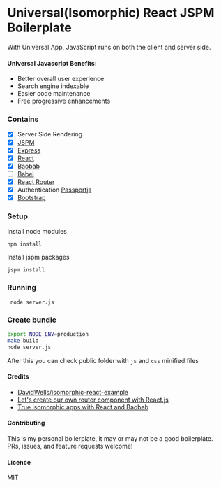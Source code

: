 # Universal(Isomorphic) React JSPM Boilerplate

With Universal App, JavaScript runs on both the client and server side.

#### Universal Javascript Benefits:

* Better overall user experience
* Search engine indexable
* Easier code maintenance
* Free progressive enhancements

###  Contains

- [x] Server Side Rendering
- [x] [JSPM](http://jspm.io/)
- [x] [Express](http://expressjs.com/)
- [x] [React](https://facebook.github.io/react/)
- [x] [Baobab](https://github.com/Yomguithereal/baobab)
- [ ] [Babel](https://babeljs.io/)
- [x] [React Router](https://github.com/rackt/react-router)
- [x] Authentication [Passportjs](http://passportjs.org/)
- [x] [Bootstrap](http://getbootstrap.com/)

### Setup

Install node modules

```npm install ```

Install jspm packages

```jspm install ```

### Running

``` node server.js```

### Create bundle

```sh
export NODE_ENV=production
make build
node server.js
```

After this you can check public folder with `js` and `css` minified files

#### Credits

* [DavidWells/isomorphic-react-example](https://github.com/DavidWells/isomorphic-react-example)
* [Let's create our own router component with React.js](https://enome.github.io/javascript/2014/05/09/lets-create-our-own-router-component-with-react-js.html)
* [True isomorphic apps with React and Baobab](http://christianalfoni.github.io/javascript/2015/03/01/true-isomorphic-apps-with-react-and-baobab.html)

#### Contributing

This is my personal boilerplate, it may or may not be a good boilerplate.
PRs, issues, and feature requests welcome!


####  Licence

MIT
